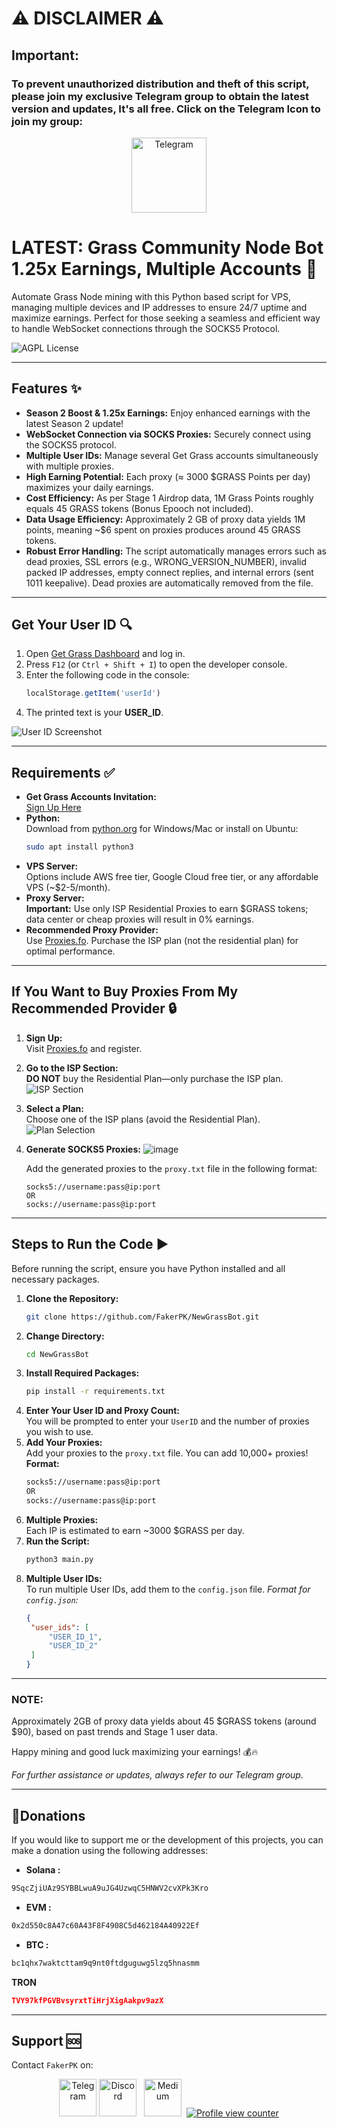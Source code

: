 # ⚠️ **DISCLAIMER** ⚠️  
## **Important:** 
### To prevent unauthorized distribution and theft of this script, **please join my exclusive Telegram group to obtain the latest version and updates, It's all free. Click on the Telegram Icon to join my group:**  
<p align="center">
<a href="https://t.me/+rurxli5cagplMjM8"><img width="120px" alt="Telegram" src="https://img.icons8.com/fluency/96/0088CC/telegram-app.png"/></a>


# LATEST: Grass Community Node Bot 1.25x Earnings, Multiple Accounts 🚀

Automate Grass Node mining with this Python based script for VPS, managing multiple devices and IP addresses to ensure 24/7 uptime and maximize earnings. Perfect for those seeking a seamless and efficient way to handle WebSocket connections through the SOCKS5 Protocol.

![AGPL License](https://img.shields.io/badge/License-AGPL%20v3-blue.svg)

---

## Features ✨

- **Season 2 Boost & 1.25x Earnings:** Enjoy enhanced earnings with the latest Season 2 update!
- **WebSocket Connection via SOCKS Proxies:** Securely connect using the SOCKS5 protocol.
- **Multiple User IDs:** Manage several Get Grass accounts simultaneously with multiple proxies.
- **High Earning Potential:** Each proxy (≈ 3000 $GRASS Points per day) maximizes your daily earnings.
- **Cost Efficiency:** As per Stage 1 Airdrop data, 1M Grass Points roughly equals 45 GRASS tokens (Bonus Epooch not included).
- **Data Usage Efficiency:** Approximately 2 GB of proxy data yields 1M points, meaning ~$6 spent on proxies produces around 45 GRASS tokens.
- **Robust Error Handling:** The script automatically manages errors such as dead proxies, SSL errors (e.g., WRONG_VERSION_NUMBER), invalid packed IP addresses, empty connect replies, and internal errors (sent 1011 keepalive). Dead proxies are automatically removed from the file.

---

## Get Your User ID 🔍

1. Open [Get Grass Dashboard](https://app.getgrass.io/register/?referralCode=citNrn5sQAg87PE) and log in.
2. Press `F12` (or `Ctrl + Shift + I`) to open the developer console.
3. Enter the following code in the console:
   ```javascript
   localStorage.getItem('userId')
   ```
4. The printed text is your **USER_ID**.

![User ID Screenshot](https://github.com/user-attachments/assets/ef45b21c-4a13-4853-a4b2-9c1b88b2eaae)

---

## Requirements ✅

- **Get Grass Accounts Invitation:**  
  [Sign Up Here](https://app.getgrass.io/register/?referralCode=citNrn5sQAg87PE)
- **Python:**  
  Download from [python.org](https://www.python.org/downloads/) for Windows/Mac or install on Ubuntu:
  ```bash
  sudo apt install python3
  ```
- **VPS Server:**  
  Options include AWS free tier, Google Cloud free tier, or any affordable VPS (~$2-5/month).
- **Proxy Server:**  
  **Important:** Use only ISP Residential Proxies to earn $GRASS tokens; data center or cheap proxies will result in 0% earnings.
- **Recommended Proxy Provider:**  
  Use [Proxies.fo](https://app.proxies.fo/ref/f1353b58-10c4-98a5-d94d-6164e2efcfaf). Purchase the ISP plan (not the residential plan) for optimal performance.

---

## If You Want to Buy Proxies From My Recommended Provider 🔒

1. **Sign Up:**  
   Visit [Proxies.fo](https://app.proxies.fo/ref/f1353b58-10c4-98a5-d94d-6164e2efcfaf) and register.
2. **Go to the ISP Section:**  
   **DO NOT** buy the Residential Plan—only purchase the ISP plan.  
   ![ISP Section](https://github.com/user-attachments/assets/c81fc995-11f9-4448-9355-0065d4286cf2)
3. **Select a Plan:**  
   Choose one of the ISP plans (avoid the Residential Plan).  
   ![Plan Selection](https://github.com/user-attachments/assets/bbd22e0a-22c7-42cf-8608-361d7310e0ae)
4. **Generate SOCKS5 Proxies:**
   ![image](https://github.com/user-attachments/assets/51e6e2a4-cccc-47f7-88cb-65548445fcd4)

   Add the generated proxies to the `proxy.txt` file in the following format:
   ```
   socks5://username:pass@ip:port
   OR
   socks://username:pass@ip:port
   ```

---

## Steps to Run the Code ▶️

Before running the script, ensure you have Python installed and all necessary packages.

1. **Clone the Repository:**
   ```bash
   git clone https://github.com/FakerPK/NewGrassBot.git
   ```
2. **Change Directory:**
   ```bash
   cd NewGrassBot
   ```
3. **Install Required Packages:**
   ```bash
   pip install -r requirements.txt
   ```
4. **Enter Your User ID and Proxy Count:**  
   You will be prompted to enter your `UserID` and the number of proxies you wish to use.
5. **Add Your Proxies:**  
   Add your proxies to the `proxy.txt` file. You can add 10,000+ proxies!  
   **Format:**
   ```bash
   socks5://username:pass@ip:port
   OR
   socks://username:pass@ip:port
   ```
7. **Multiple Proxies:**  
   Each IP is estimated to earn ~3000 $GRASS per day.
8. **Run the Script:**
   ```bash
   python3 main.py
   ```
9. **Multiple User IDs:**  
   To run multiple User IDs, add them to the `config.json` file.
   *Format for `config.json`:*
   ```json
   {
    "user_ids": [
        "USER_ID_1",
        "USER_ID_2"
    ]
   }
   ```

---

### NOTE:

Approximately 2GB of proxy data yields about 45 $GRASS tokens (around $90), based on past trends and Stage 1 user data.

Happy mining and good luck maximizing your earnings! 💰🔥

*For further assistance or updates, always refer to our Telegram group.*

---
##  **💸Donations**
If you would like to support me or the development of this projects, you can make a donation using the following addresses:
- **Solana :**
```bash
9SqcZjiUAz9SYBBLwuA9uJG4UzwqC5HNWV2cvXPk3Kro
```
- **EVM :**
```bash
0x2d550c8A47c60A43F8F4908C5d462184A40922Ef
```
- **BTC :**
```bash
bc1qhx7waktcttam9q9nt0ftdguguwg5lzq5hnasmm
```
 **TRON**
```json
TVY97kfPGVBvsyrxtTiHrjXigAakpv9azX
```
----
## Support 🆘  
Contact `FakerPK` on:  
<p align="center">
  <a href="https://t.me/+rurxli5cagplMjM8"><img width="60px" alt="Telegram" src="https://img.icons8.com/fluency/96/0088CC/telegram-app.png"/></a>
  <a href="https://discord.gg/mjzgatMCk8"><img width="60px" alt="Discord" src="https://img.icons8.com/fluency/96/FFA500/discord-logo.png"/></a> &#8287;
  <a href="https://medium.com/@FakerPK"><img width="60px" src="https://img.icons8.com/ios-filled/96/F0F0EC/medium-monogram.png" alt="Medium"></a>&#8287;
<a href="https://github.com/FakerPK/" target="_blank">
  <img src="https://komarev.com/ghpvc/?username=FakerPK&style=pixel&color=orange&label=PEOPLE+WHO+VIEWED+MY+PROFILE:" alt="Profile view counter"></a>
